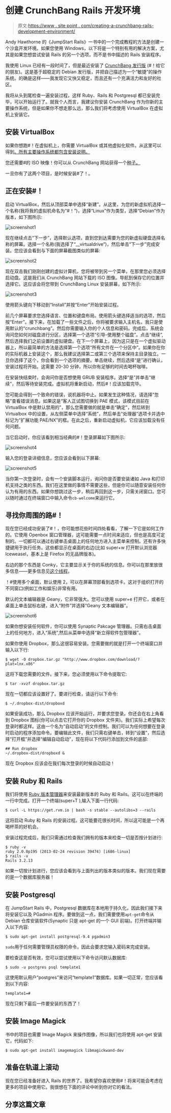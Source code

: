 # 创建 CrunchBang Rails 开发环境

> 原文:[https://www . site point . com/creating-a-crunchbang-rails-development-environment/](https://www.sitepoint.com/creating-a-crunchbang-rails-development-environment/)

Andy Hawthorne 的《JumpStart Rails》一书中的一个完成教程的方法是创建一个沙盒开发环境。如果您使用 Windows，以下将是一个特别有用的解决方案，尤其是如果您想尝试安装 Rails 的另一个选项，而不是书中描述的 Rails 安装程序。

我使用 Linux 已经有一段时间了，但是最近安装了 [CrunchBang 发行版](http://crunchbang.org) (#！给它的朋友)。这是基于超稳定的 Debian 发行版，并把自己描述为一个“敏捷”的操作系统。的确是这样——我发现它又快又稳定，而且还有一个充满活力和友好的社区。

我将从头到尾检查一遍安装过程，这样 Ruby、Rails 和 Postgresql 都已安装完毕，可以开始运行了。就我个人而言，我建议你安装 CrunchBang 作为你新的主要操作系统，但是如果你不想走那么远，那么我们将考虑使用 VirtualBox 在虚拟机上安装它。

## 安装 VirtualBox

如果你想跑#！在虚拟机上，你需要 VirtualBox 或其他虚拟化软件。从这里可以得到[。所有主要操作系统都包含安装说明。](https://www.virtualbox.org/wiki/Downloads)

您还需要#的 ISO 映像！你可以从 CrunchBang 网站获得一个[种子。](http://crunchbang.org/download/)

一旦你有了这两个项目，是时候安装#了！。

## 正在安装#！

启动 VirtualBox，然后从顶部菜单中选择“新建”。从这里，为您的新虚拟机选择一个名称(我将我的虚拟机命名为“#！”)，选择“Linux”作为类型，选择“Debian”作为版本，如下图所示:

![screenshot1](../Images/6141402a014b61590a41a3312f624f66.png)

现在继续点击“下一步”，选择默认选项，直到您到达需要为您的新虚拟硬盘选择名称的屏幕。选择一个名称(我选择了“__virtualdrive”)，然后单击“下一步”完成安装。您应该会看到与下面的屏幕截图类似的屏幕:

![screenshot2](../Images/c5e48f38bf5c4395e6a294309ea73561.png)

现在双击我们刚刚创建的虚拟计算机，您将被带到另一个菜单，在那里您必须选择启动盘。这是我们从 CrunchBang 网站下载的 ISO 图像。导航到保存它的位置并选择它。这应该会将您带到 CrunchBang Linux 安装屏幕，如下所示:

![screenshot3](../Images/05c67defc6022348cd6548743387a1ba.png)

使用箭头键向下移动到“Install”并按“Enter”开始安装过程。

前几个屏幕要求您选择语言、位置和键盘布局。使用箭头键选择适当的选项，然后按“Enter”。接下来，在加载了一些文件之后，你将被要求输入主机名，我只是使用默认的“crunchbang”。然后你需要输入你的个人信息和密码。完成后，系统会询问您如何对磁盘进行分区，选择第一个选项“引导-使用整个磁盘”。点击“继续”,然后选择我们之前设置的虚拟硬盘。在下一个屏幕上，因为这只是在一个虚拟驱动器上，所以最简单的方法是选择第一个选项“所有文件在一个分区中”。如果你在你的实际机器上安装这个，那么我建议选择第二或第三个选项来保持主目录独立。一旦你选择了这个，你会看到一个选项的摘要。单击继续，然后选择“是”进行确认，安装过程将开始。这需要 20-30 分钟，所以你有足够的时间去喝杯咖啡。

在安装快结束时，会询问你是否想使用 GRUB 安装程序。选择“是”并单击“继续”，然后等待安装完成。虚拟机将重新启动，然后#！应该加载完毕。

您可能会得到一个致命的错误，说机器将中止。如果发生这种情况，请选择“忽略”查看错误消息。如果这是“客人正试图切换到 PAE 模式，该模式目前在 VirtualBox 中是默认禁用的”，那么您需要做的就是单击“确定”，然后转到 Virtualbox 中的设置，从左侧菜单中选择“系统”，然后单击“处理器”选项卡并选中标记为“扩展功能 PAE/NX”的框。在此之后，重新启动虚拟机，它应该加载没有任何问题。

当它启动时，你应该看到相当经典的#！登录屏幕如下图所示:

![screenshot4](../Images/31cfcab7272de78929b50e39cb4d1487.png)

输入您的登录详细信息，您应该会看到以下屏幕:

![screenshot5](../Images/ffb7791fb26a837f453f3551cd20dc7f.png)

当你第一次登录时，会有一个安装脚本运行，询问你是否要安装诸如 Java 和打印机支持之类的东西。我们在这里做的事情不需要这些，但是你可以随意安装任何你认为有用的东西。如果你想跳过这一步，稍后再回到这一步，只需关闭窗口。您可以随时通过在终端窗口中输入命令`cb-welcome`来运行它。

## 寻找你周围的路#！

现在您已经成功安装了#！，你可能想花些时间四处看看，了解一下它是如何工作的。它使用 Openbox 窗口管理器，这可能需要一点时间来适应，但也是高度可定制的。一切都可以通过右键单击桌面上的任何地方进入主菜单来控制。还有许多快捷键用于执行任务。这些都显示在桌面的右边(比如 super+w 打开默认浏览器 Iceweasel，基本上是 Firefox 的无品牌版本)。

右边的那个东西是 Conky，它主要显示关于你的系统的信息。你可以在那里放很多信息——更多信息见[这个线程](http://crunchbanglinux.org/forums/topic/59/my-conky-config/ "Conky Config")。

！#使用多个桌面，默认使用 2，可以在屏幕顶部看到选项卡。这对于组织打开的不同窗口(例如工作和娱乐)非常有用。

默认的文本编辑器是 Geany，它非常强大。您可以使用 super+e 打开它，或者在桌面上单击鼠标右键，进入“附件”并选择“Geany 文本编辑器”。

![screenshot6](../Images/72abc8d921868856bb3cf088865f43cf.png)

如果你想安装任何软件，你可以使用 Synaptic Pakcage 管理器。只需右击桌面上的任何地方，进入“系统”,然后从菜单中选择“新立得软件包管理器”。

如果你使用 Dropbox，那么这很容易安装。您需要做的就是打开一个终端窗口并输入以下行:

```
$ wget -O dropbox.tar.gz "http://www.dropbox.com/download/?plat=lnx.x86"
```

这将下载您需要的文件。接下来，您必须使用以下命令提取它:

```
$ tar -xvzf dropbox.tar.gz
```

现在一切都应该设置好了。要进行检查，请运行以下命令:

```
$ ~/.dropbox-dist/dropboxd
```

如果安装成功，那么 Dropbox 应该开始运行，并要求您登录。你还会在右上角看到 Dropbox 图标(你可以点击它打开你的 Dropbox 文件夹)。我们实际上希望每次登录时都这样。这由一个名为“自动启动”的文件控制。我们可以为任何想要在登录时启动的程序添加命令。要编辑此文件，我们只需右键单击，转到“设置”，然后选择“打开框”并选择“编辑自动启动”，现在将以下代码行添加到文件的底部:

```
## Run dropbox
~/.dropbox-dist/dropboxd &
```

现在 Dropbox 应该会在我们每次登录的时候自动启动！

## 安装 Ruby 和 Rails

我们将使用 [Ruby 版本管理器](http://rvm.io)来安装最新版本的 Ruby 和 Rails。这可以在终端的一行中完成。打开一个终端(super+T ),输入下面一行代码:

```
$ curl -L https://get.rvm.io | bash -s stable --autolibs=3 --rails
```

这将启动 Ruby 和 Rails 的安装过程。这可能要花很长时间，所以这可能是一个再喝杯茶的好机会。

安装过程完成后，我们只需通过检查我们拥有的版本来检查一切是否按计划进行:

```
$ ruby -v
ruby 2.0.0p195 (2013-02-24 revision 39474) [i686-linux]
$ rails -v
Rails 3.2.13
```

如果一切按计划进行，您应该会看到与上面列出的版本类似的版本。我们现在需要的是一个数据库服务器！

## 安装 Postgresql

在 JumpStart Rails 中，Postgresql 数据库在本地用于持久化，因此我们接下来将安装它以及 PGadmin 程序。要做到这一点，我们需要使用`apt-get`命令从 Debian 仓库安装软件(Synaptic 只是 apt-get 的一个 GUI 前端)。打开终端并输入以下内容:

```
$ sudo apt-get install postgresql-9.4 pgadmin3
```

`sudo`用于任何需要管理员权限的命令，因此会要求您输入密码来完成安装。

要检查这是否有效，您可以尝试使用以下命令访问默认数据库:

```
$ sudo -u postgres psql template1
```

这使用默认用户“postgres”来访问“template1”数据库。如果一切正常，您应该看到以下内容:

```
template1=#
```

现在只剩下最后一件要安装的东西了！

## 安装 Image Magick

书中的项目也需要 Image Magick 来操作图像，所以我们也将使用 apt-get 安装它，代码如下:

```
$ sudo apt-get install imagemagick libmagickwand-dev
```

## 准备在轨道上滚动

现在您已经准备好进入 Rails 的世界了。我希望你喜欢使用#！将来可能会考虑在更多的项目中使用它。我很想在下面的评论中听到你对它的看法。

## 分享这篇文章